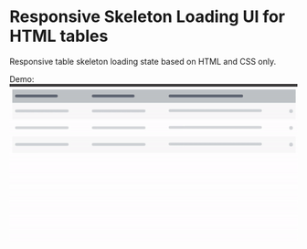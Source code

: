 # Responsive Skeleton Loading UI for HTML tables  

Responsive table skeleton loading state based on HTML and CSS only.

Demo:
![Demo:](/img/table-skeleton-loading-gif.gif)
